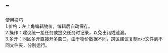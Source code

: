 # -
使用技巧  
1.价格：左上角编辑物价，编辑后自动保存。  
2.操作：建议统一接任务或提交任务时记录，以免出错或遗漏。  
3.多开：同区多开直接开多窗口，由于物价数据不同，跨区建议复制exe文件到不同文件夹，分别运行。  
